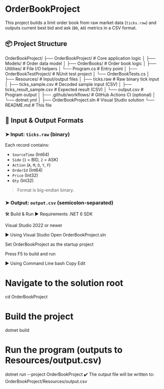 # OrderBookProject

This project builds a limit order book from raw market data (`ticks.raw`) and outputs current best bid and ask (`B0`, `A0`) metrics in a CSV format.

## 📦 Project Structure

OrderBookProject/ ├── OrderBookProject/ # Core application logic │ ├── Models/ # Order data model │ ├── OrderBooks/ # Order book logic │ ├── Utilities/ # File I/O helpers │ └── Program.cs # Entry point │ ├── OrderBookTestProject/ # NUnit test project │ └── OrderBookTests.cs │ ├── Resources/ # Input/output files │ ├── ticks.raw # Raw binary tick input │ ├── ticks_sample.csv # Decoded sample input (CSV) │ ├── ticks_result_sample.csv # Expected result (CSV) │ └── output.csv # Program output │ ├── .github/workflows/ # GitHub Actions CI (optional) │ └── dotnet.yml │ ├── OrderBookProject.sln # Visual Studio solution └── README.md # This file

## 🧾 Input & Output Formats

### ➤ Input: `ticks.raw` (binary)

Each record contains:
- `SourceTime` (Int64)
- `Side` (`1` = BID, `2` = ASK)
- `Action` (`A`, `M`, `D`, `Y`, `F`)
- `OrderId` (Int64)
- `Price` (Int32)
- `Qty` (Int32)

> Format is big-endian binary.

### ➤ Output: `output.csv` (semicolon-separated)

🛠️ Build & Run
▶ Requirements
.NET 6 SDK

Visual Studio 2022 or newer

▶ Using Visual Studio
Open OrderBookProject.sln

Set OrderBookProject as the startup project

Press F5 to build and run

▶ Using Command Line
bash
Copy
Edit
# Navigate to the solution root
cd OrderBookProject

# Build the project
dotnet build

# Run the program (outputs to Resources/output.csv)
dotnet run --project OrderBookProject
✔️ The output file will be written to: OrderBookProject/Resources/output.csv

